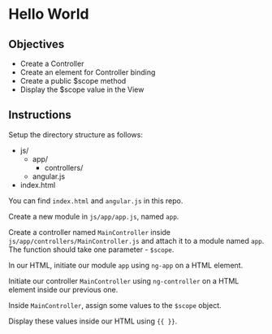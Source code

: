 # Hello World 

## Objectives

- Create a Controller
- Create an element for Controller binding
- Create a public $scope method
- Display the $scope value in the View

## Instructions

Setup the directory structure as follows:

- js/
  - app/
    - controllers/
  - angular.js
- index.html

You can find `index.html` and `angular.js` in this repo.

Create a new module in `js/app/app.js`, named `app`.

Create a controller named `MainController` inside `js/app/controllers/MainController.js` and attach it to a module named `app`. The function should take one parameter - `$scope`.

In our HTML, initiate our module `app` using `ng-app` on a HTML element.

Initiate our controller `MainController` using `ng-controller` on a HTML element inside our previous one.
 
Inside `MainController`, assign some values to the `$scope` object.

Display these values inside our HTML using `{{ }}`.